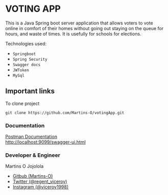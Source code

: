 # VOTING APP
This is a Java Spring boot server application that allows 
voters to vote online in comfort of their homes without 
going out staying on the queue for hours, and waste of times.
It is usefully for schools for elections.

Technologies used:
* `Springboot`
* `Spring Security`
* `Swagger docs`
* `JWToken`
* `MySql`

## Important links
To clone project 
```
git clone https://github.com/Martins-O/votingApp.git
```
### Documentation
[Postman Documentation](https://documenter.getpostman.com/view/15097759/2s935iumUs)\
[http://localhost:9099/swagger-ui.html](http://localhost:9099/swagger-ui.html)

### Developer & Engineer
Martins O Jojolola
* [Gitbub (Martins-O)](https://github.com/Martins-O)
* [Twitter (@regent_viceroy)](https://twitter.com/regent_viceroy)
* [Instagram (@viceroy1998)](https://instagram.com/viceroy1998)